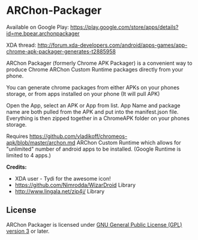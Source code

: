 ARChon-Packager
===================

Available on Google Play: https://play.google.com/store/apps/details?id=me.bpear.archonpackager

XDA thread: http://forum.xda-developers.com/android/apps-games/app-chrome-apk-packager-generates-t2885958

ARChon Packager (formerly Chrome APK Packager) is a convenient way to produce Chrome ARChon Custom Runtime packages directly from your phone.

You can generate chrome packages from either APKs on your phones storage, or from apps installed on your phone (It will pull APK)

Open the App, select an APK or App from list. App Name and package name are both pulled from the APK and put into the manifest.json file. Everything is then zipped together in a ChromeAPK folder on your phones storage.

Requires https://github.com/vladikoff/chromeos-apk/blob/master/archon.md ARChon Custom Runtime which allows for "unlimited" number of android apps to be installed. (Google Runtime is limited to 4 apps.)

**Credits:**

- XDA user - Tydi for the awesome icon!
- https://github.com/Nimrodda/WizarDroid Library
- http://www.lingala.net/zip4j/ Library


License
-------

ARChon Packager is licensed under
[GNU General Public License (GPL) version 3](LICENSE.md) or later.

